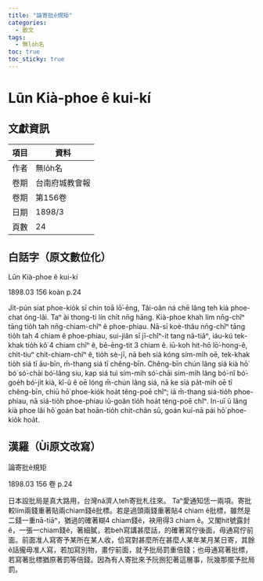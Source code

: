```yaml
---
title: "論寄批ê規矩"
categories:
  - 散文
tags:
  - 無lo̍h名
toc: true
toc_sticky: true
---
```


# Lūn Kià-phoe ê kui-kí

## 文獻資訊

| 項目 | 資料 |
|---|---|
| 作者 | 無lo̍h名 |
| 卷期 | 台南府城教會報 |
| 卷期 | 第156卷 |
| 日期 | 1898/3 |
| 頁數 | 24 |

## 白話字（原文數位化）

Lūn Kià-phoe ê kui-kí

1898.03 156 koàn p.24

Ji̍t-pún siat phoe-kio̍k sī chin toā lō͘-ēng, Tâi-oân ná chē lâng teh kià phoe-chat óng-lâi. Taⁿ ài thong-ti lín chi̍t nn̄g hāng. Kià-phoe khah lím nn̄g-chîⁿ tāng tio̍h tah nn̄g-chiam-chîⁿ ê phoe-phiau. Nā-sī koè-thâu nn̄g-chîⁿ tāng tio̍h tah 4 chiam ê phoe-phiau, sui-jiân sī jī-chîⁿ-it tang nā-tiāⁿ, iáu-kú tek-khak tio̍h kô͘ 4 chiam chîⁿ ê, bē-ēng-tit 3 chiam ê. iū-koh hit-hō lō͘-hong-ê, chi̍t-tiuⁿ chi̍t-chiam-chîⁿ ê, tio̍h sè-jī, nā beh siá kóng sím-mi̍h oē, tek-khak tio̍h siá tī āu-bīn, m̄-thang siá tī chêng-bīn. Chêng-bīn chún lâng siá kià hō͘ bó͘ só͘-chāi bó͘-lâng siu, kap siá tuì sím-mi̍h só͘-chāi sím-mi̍h lâng bó͘-nî bó͘-goe̍h bó͘-ji̍t kià, kî-û ê oē lóng m̄-chún lâng siá, nā ke siá pa̍t-mi̍h oē tī chêng-bīn, chiū hō͘ phoe-kio̍k hoa̍t têng-poē chîⁿ; iā m̄-thang siá-tio̍h phoe-phiau, nā siá-tio̍h phoe-phiau iû-goân tio̍h hoa̍t téng-poē chîⁿ. In-uī ū lâng kià phoe lâi hō͘ goán bat hoān-tio̍h chit-chân sū, goán kuí-nā pái hō͘ phoe-kio̍k hoa̍t.

## 漢羅（Ùi原文改寫）

論寄批ê規矩

1898.03 156 卷 p.24

日本設批局是真大路用，台灣ná濟人teh寄批札往來。 Taⁿ愛通知恁一兩項。寄批較lím兩錢重著貼兩chiam錢ê批標。若是過頭兩錢重著貼4 chiam ê批標，雖然是二錢一重nā-tiāⁿ，猶過的確著糊4 chiam錢ê，袂用得3 chiam ê。又閣hit號露封ê，一張一chiam錢ê，著細膩，若beh寫講甚麼話，的確著寫佇後面，毋通寫佇前面。前面准人寫寄予某所在某人收，佮寫對甚麼所在甚麼人某年某月某日寄，其餘ê話攏毋准人寫，若加寫別物，畫佇前面，就予批局罰重倍錢；也毋通寫著批標，若寫著批標猶原著罰等倍錢。因為有人寄批來予阮捌犯著這層事，阮幾那擺予批局罰。
